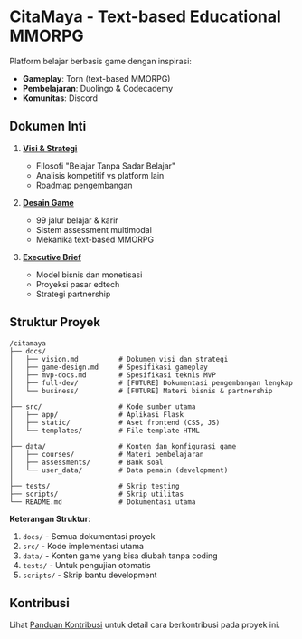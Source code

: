 # CitaMaya - Text-based Educational MMORPG

Platform belajar berbasis game dengan inspirasi:
- **Gameplay**: Torn (text-based MMORPG)
- **Pembelajaran**: Duolingo & Codecademy
- **Komunitas**: Discord

## Dokumen Inti

1. **[Visi & Strategi](docs/vision.md)**  
   - Filosofi "Belajar Tanpa Sadar Belajar"  
   - Analisis kompetitif vs platform lain
   - Roadmap pengembangan

2. **[Desain Game](docs/game-design.md)**  
   - 99 jalur belajar & karir  
   - Sistem assessment multimodal  
   - Mekanika text-based MMORPG

3. **[Executive Brief](docs/business/executive-brief.md)**  
   - Model bisnis dan monetisasi  
   - Proyeksi pasar edtech  
   - Strategi partnership

## Struktur Proyek
```
/citamaya
├── docs/
│   ├── vision.md          # Dokumen visi dan strategi
│   ├── game-design.md     # Spesifikasi gameplay
│   ├── mvp-docs.md        # Spesifikasi teknis MVP
│   ├── full-dev/          # [FUTURE] Dokumentasi pengembangan lengkap
│   └── business/          # [FUTURE] Materi bisnis & partnership
│
├── src/                   # Kode sumber utama
│   ├── app/               # Aplikasi Flask
│   ├── static/            # Aset frontend (CSS, JS)
│   └── templates/         # File template HTML
│
├── data/                  # Konten dan konfigurasi game
│   ├── courses/           # Materi pembelajaran
│   ├── assessments/       # Bank soal
│   └── user_data/         # Data pemain (development)
│
├── tests/                 # Skrip testing
├── scripts/               # Skrip utilitas
└── README.md              # Dokumentasi utama
```

**Keterangan Struktur**:
1. `docs/` - Semua dokumentasi proyek
2. `src/` - Kode implementasi utama
3. `data/` - Konten game yang bisa diubah tanpa coding
4. `tests/` - Untuk pengujian otomatis
5. `scripts/` - Skrip bantu development

## Kontribusi
Lihat [Panduan Kontribusi](CONTRIBUTING.md) untuk detail cara berkontribusi pada proyek ini.
